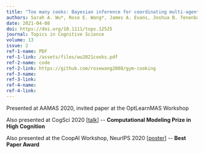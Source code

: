 ```yaml
---
title: "Too many cooks: Bayesian inference for coordinating multi-agent collaboration"
authors: Sarah A. Wu*, Rose E. Wang*, James A. Evans, Joshua B. Tenenbaum, David C. Parkes, and Max Kleiman-Weiner
date: 2021-04-08
doi: https://doi.org/10.1111/tops.12525
journal: Topics in Cognitive Science
volume: 13
issue: 2
ref-1-name: PDF
ref-1-link: /assets/files/wu2021cooks.pdf
ref-2-name: code
ref-2-link: https://github.com/rosewang2008/gym-cooking
ref-3-name:
ref-3-link:
ref-4-name:
ref-4-link:
---
```


Presented at AAMAS 2020, invited paper at the OptLearnMAS Workshop

Also presented at CogSci 2020 [<a href="https://www.youtube.com/watch?v=gTbMkfOvMY4" target="_blank">talk</a>] -- __Computational Modeling Prize in High Cognition__

Also presented at the CoopAI Workshop, NeurIPS 2020 [<a href="/assets/files/wu2021cooks_poster.pdf" target="_blank">poster</a>] -- __Best Paper Award__
